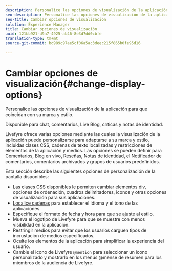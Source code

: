 ```yaml
---
description: Personalice las opciones de visualización de la aplicación para que coincidan con su marca y estilo.
seo-description: Personalice las opciones de visualización de la aplicación para que coincidan con su marca y estilo.
seo-title: Cambiar opciones de visualización
solution: Experience Manager
title: Cambiar opciones de visualización
uuid: 121bb921-d9a7-4925-ab46-8e3d7dd0cbfe
translation-type: tm+mt
source-git-commit: bd989c97ae5cf06a5ac3deec215f865b0fe95d16

---
```



# Cambiar opciones de visualización{#change-display-options}

Personalice las opciones de visualización de la aplicación para que coincidan con su marca y estilo.

Disponible para chat, comentarios, Live Blog, críticas y notas de identidad.

Livefyre ofrece varias opciones mediante las cuales la visualización de la aplicación puede personalizarse para adaptarse a su marca y estilo, incluidas clases CSS, cadenas de texto localizadas y restricciones de elementos de la aplicación y medios. Las opciones se pueden definir para Comentarios, Blog en vivo, Reseñas, Notas de identidad, el Notificador de comentarios, comentarios archivados y grupos de usuarios predefinidos.

Esta sección describe las siguientes opciones de personalización de la pantalla disponibles:

* Las clases CSS disponibles le permiten cambiar elementos div, opciones de ordenación, cuadros delimitadores, iconos y otras opciones de visualización para sus aplicaciones.
* [Localice cadenas](/help/using/c-settings-other/c-translation-sets/c-localize-strings.md) para establecer el idioma y el tono de las aplicaciones.
* Especifique el formato de fecha y hora para que se ajuste al estilo.
* Mueva el logotipo de Livefyre para que se muestre con menos visibilidad en la aplicación.
* Restringir medios para evitar que los usuarios carguen tipos de incrustación de medios especificados.
* Oculte los elementos de la aplicación para simplificar la experiencia del usuario.
* Cambie el icono de Livefyre `@mention` para seleccionar un icono personalizado y mostrarlo en los menús @mense de resumen para los miembros de la audiencia de Livefyre.

